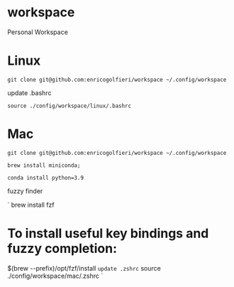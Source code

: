 # workspace
Personal Workspace

# Linux 
`
git clone git@github.com:enricogolfieri/workspace ~/.config/workspace 
`

update .bashrc

`
source ./config/workspace/linux/.bashrc
`
# Mac 

`
git clone git@github.com:enricogolfieri/workspace ~/.config/workspace 
`

`
brew install miniconda;
`

`
conda install python=3.9 
`

fuzzy finder

`
brew install fzf

# To install useful key bindings and fuzzy completion:
$(brew --prefix)/opt/fzf/install
`
update .zshrc
`
source ./config/workspace/mac/.zshrc
`
